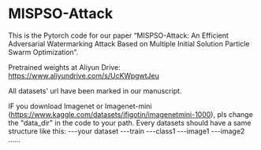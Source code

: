 # MISPSO-Attack
This is the Pytorch code for our paper “MISPSO-Attack: An Efficient Adversarial Watermarking Attack Based on Multiple Initial Solution Particle Swarm Optimization”.

Pretrained weights at Aliyun Drive: https://www.aliyundrive.com/s/UcKWpgwtJeu

All datasets' url have been marked in our manuscript.

IF you download Imagenet or Imagenet-mini (https://www.kaggle.com/datasets/ifigotin/imagenetmini-1000), pls change the "data_dir" in the code to your path.
Every datasets should have a same structure like this:
  ---your dataset
    ---train
      ---class1
        ---image1
        ---image2
        ......


